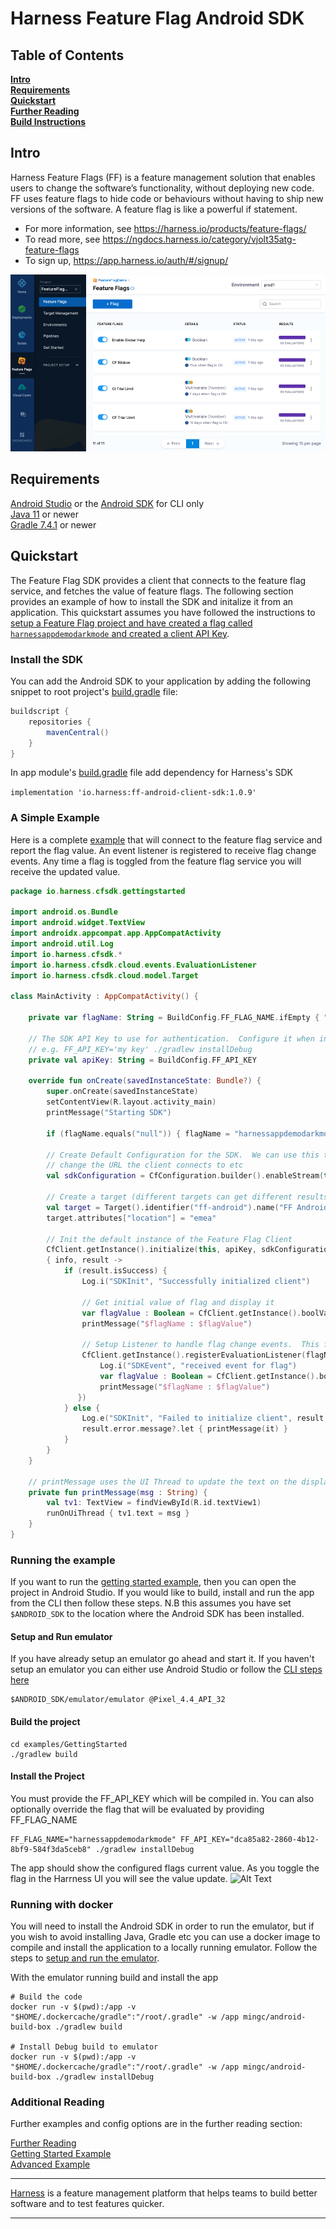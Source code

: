 Harness Feature Flag Android SDK
========================

## Table of Contents
**[Intro](#Intro)**<br>
**[Requirements](#Requirements)**<br>
**[Quickstart](#Quickstart)**<br>
**[Further Reading](docs/further_reading.md)**<br>
**[Build Instructions](docs/build.md)**<br>

## Intro

Harness Feature Flags (FF) is a feature management solution that enables users to change the software’s functionality, 
without deploying new code. FF uses feature flags to hide code or behaviours without having to ship new versions of the software.
A feature flag is like a powerful if statement.
* For more information, see https://harness.io/products/feature-flags/
* To read more, see https://ngdocs.harness.io/category/vjolt35atg-feature-flags
* To sign up, https://app.harness.io/auth/#/signup/

![FeatureFlags](docs/images/ff-gui.png)

## Requirements
[Android Studio](https://developer.android.com/studio?gclid=CjwKCAjwp7eUBhBeEiwAZbHwkRqdhQkk6wroJeWGu0uGWjW9Ue3hFXc4SuB6lwYU4LOZiZ-MQ4p57BoCvF0QAvD_BwE&gclsrc=aw.ds) or the [Android SDK](docs/dev_environment.md) for CLI only<br>
[Java 11](https://www.oracle.com/java/technologies/downloads/#java11) or newer <br>
[Gradle 7.4.1](https://gradle.org/releases/) or newer <br>

## Quickstart
The Feature Flag SDK provides a client that connects to the feature flag service, and fetches the value
of feature flags.  The following section provides an example of how to install the SDK and initalize it from an application.
This quickstart assumes you have followed the instructions to [setup a Feature Flag project and have created a flag called `harnessappdemodarkmode` and created a client API Key](https://ngdocs.harness.io/article/1j7pdkqh7j-create-a-feature-flag#step_1_create_a_project).

### Install the SDK
You can add the Android SDK to your application by adding the following snippet to root project's [build.gradle](https://github.com/harness/ff-android-client-sdk/blob/main/examples/GettingStarted/build.gradle#L2) file:
```gradle
buildscript {
    repositories {
        mavenCentral()
    }
}
```

In app module's [build.gradle](https://github.com/harness/ff-android-client-sdk/blob/main/examples/GettingStarted/app/build.gradle#L41) file add dependency for Harness's SDK

`implementation 'io.harness:ff-android-client-sdk:1.0.9'`


### A Simple Example
Here is a complete [example](https://github.com/harness/ff-android-client-sdk/blob/main/examples/GettingStarted/app/src/main/java/io/harness/cfsdk/gettingstarted/MainActivity.kt) that will connect to the feature flag service and report the flag value.  An event listener is registered
to receive flag change events.
Any time a flag is toggled from the feature flag service you will receive the updated value.

```Kotlin
package io.harness.cfsdk.gettingstarted

import android.os.Bundle
import android.widget.TextView
import androidx.appcompat.app.AppCompatActivity
import android.util.Log
import io.harness.cfsdk.*
import io.harness.cfsdk.cloud.events.EvaluationListener
import io.harness.cfsdk.cloud.model.Target

class MainActivity : AppCompatActivity() {

    private var flagName: String = BuildConfig.FF_FLAG_NAME.ifEmpty { "harnessappdemodarkmode" }

    // The SDK API Key to use for authentication.  Configure it when installing the app by setting FF_API_KEY
    // e.g. FF_API_KEY='my key' ./gradlew installDebug
    private val apiKey: String = BuildConfig.FF_API_KEY

    override fun onCreate(savedInstanceState: Bundle?) {
        super.onCreate(savedInstanceState)
        setContentView(R.layout.activity_main)
        printMessage("Starting SDK")

        if (flagName.equals("null")) { flagName = "harnessappdemodarkmode" }

        // Create Default Configuration for the SDK.  We can use this to disable streaming,
        // change the URL the client connects to etc
        val sdkConfiguration = CfConfiguration.builder().enableStream(true).build()

        // Create a target (different targets can get different results based on rules.  This include a custom attribute 'location')
        val target = Target().identifier("ff-android").name("FF Android")
        target.attributes["location"] = "emea"

        // Init the default instance of the Feature Flag Client
        CfClient.getInstance().initialize(this, apiKey, sdkConfiguration, target)
        { info, result ->
            if (result.isSuccess) {
                Log.i("SDKInit", "Successfully initialized client")

                // Get initial value of flag and display it
                var flagValue : Boolean = CfClient.getInstance().boolVariation(flagName, false)
                printMessage("$flagName : $flagValue")

                // Setup Listener to handle flag change events.  This fires when a flag is modified
                CfClient.getInstance().registerEvaluationListener(flagName, EvaluationListener {
                    Log.i("SDKEvent", "received event for flag")
                    var flagValue : Boolean = CfClient.getInstance().boolVariation(flagName, false)
                    printMessage("$flagName : $flagValue")
               })
            } else {
                Log.e("SDKInit", "Failed to initialize client", result.error)
                result.error.message?.let { printMessage(it) }
            }
        }
    }

    // printMessage uses the UI Thread to update the text on the display
    private fun printMessage(msg : String) {
        val tv1: TextView = findViewById(R.id.textView1)
        runOnUiThread { tv1.text = msg }
    }
}
```

### Running the example
If you want to run the [getting started example](examples/GettingStarted), then you can open the project in Android Studio.
If you would like to build, install and run the app from the CLI then follow these steps.
N.B this assumes you have set `$ANDROID_SDK` to the location where the Android SDK has been installed.

#### Setup and Run emulator
If you have already setup an emulator go ahead and start it.  If you haven't setup an emulator you can either use
Android Studio or follow the [CLI steps here](docs/dev_environment.md)
```
$ANDROID_SDK/emulator/emulator @Pixel_4.4_API_32
```

#### Build the project
```shell
cd examples/GettingStarted
./gradlew build
```

#### Install the Project
You must provide the FF_API_KEY which will be compiled in.  You can also optionally override the flag that will be evaluated
by providing FF_FLAG_NAME
```shell
FF_FLAG_NAME="harnessappdemodarkmode" FF_API_KEY="dca85a82-2860-4b12-8bf9-584f3da5ceb8" ./gradlew installDebug
```

The app should show the configured flags current value.  As you toggle the flag in the Harrness UI you will see the
value update.
![Alt Text](docs/images/android_sdk.gif)

### Running with docker
You will need to install the Android SDK in order to run the emulator, but if you wish to avoid installing Java, Gradle etc
you can use a docker image to compile and install the application to a locally running emulator.
Follow the steps to [setup and run the emulator](#Setup-and-Run-emulator). 

With the emulator running build and install the app
```shell
# Build the code
docker run -v $(pwd):/app -v "$HOME/.dockercache/gradle":"/root/.gradle" -w /app mingc/android-build-box ./gradlew build

# Install Debug build to emulator
docker run -v $(pwd):/app -v "$HOME/.dockercache/gradle":"/root/.gradle" -w /app mingc/android-build-box ./gradlew installDebug
```

### Additional Reading

Further examples and config options are in the further reading section:

[Further Reading](docs/further_reading.md)<br>
[Getting Started Example](examples/GettingStarted)<br>
[Advanced Example](https://github.com/drone/ff-android-client-sample)


-------------------------
[Harness](https://www.harness.io/) is a feature management platform that helps teams to build better software and to
test features quicker.

-------------------------










